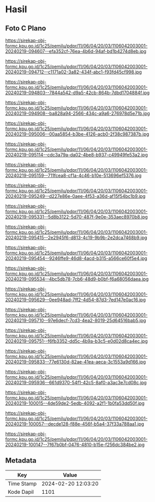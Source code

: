 # Hasil

## Foto C Plano

https://sirekap-obj-formc.kpu.go.id/1c25/pemilu/pdpr/11/06/04/20/03/1106042003001-20240219-094607--efa352cf-76ea-4b6d-94af-bd1b4274d8eb.jpg

https://sirekap-obj-formc.kpu.go.id/1c25/pemilu/pdpr/11/06/04/20/03/1106042003001-20240219-094712--c1171a02-3a82-434f-abc1-f93fd45cf998.jpg

https://sirekap-obj-formc.kpu.go.id/1c25/pemilu/pdpr/11/06/04/20/03/1106042003001-20240219-094803--7844a542-d9a5-42cb-864b-7dbd1704884f.jpg

https://sirekap-obj-formc.kpu.go.id/1c25/pemilu/pdpr/11/06/04/20/03/1106042003001-20240219-094908--ba828a94-2566-434c-a9a6-276978d5e71b.jpg

https://sirekap-obj-formc.kpu.go.id/1c25/pemilu/pdpr/11/06/04/20/03/1106042003001-20240219-095006--00aa5854-b3be-4126-acb0-2f38c987387b.jpg

https://sirekap-obj-formc.kpu.go.id/1c25/pemilu/pdpr/11/06/04/20/03/1106042003001-20240219-095114--cdc3a79a-da02-4be8-b937-c49949fe53a2.jpg

https://sirekap-obj-formc.kpu.go.id/1c25/pemilu/pdpr/11/06/04/20/03/1106042003001-20240219-095159--711fcea8-cf1a-4c46-b10e-513696ef5376.jpg

https://sirekap-obj-formc.kpu.go.id/1c25/pemilu/pdpr/11/06/04/20/03/1106042003001-20240219-095249--d227e86e-0aee-4f53-a36d-af15f54bc1b9.jpg

https://sirekap-obj-formc.kpu.go.id/1c25/pemilu/pdpr/11/06/04/20/03/1106042003001-20240219-095331--5d8b3122-5d70-487f-9e0e-353aec8970b8.jpg

https://sirekap-obj-formc.kpu.go.id/1c25/pemilu/pdpr/11/06/04/20/03/1106042003001-20240219-095415--2e2945f6-d813-4c19-9b9b-2e2dca7468b9.jpg

https://sirekap-obj-formc.kpu.go.id/1c25/pemilu/pdpr/11/06/04/20/03/1106042003001-20240219-095454--9246ffe9-46d8-4acd-b315-a566ce60f5e4.jpg

https://sirekap-obj-formc.kpu.go.id/1c25/pemilu/pdpr/11/06/04/20/03/1106042003001-20240219-095534--4bc5db78-7cb6-48d9-b0bf-f6a68056daea.jpg

https://sirekap-obj-formc.kpu.go.id/1c25/pemilu/pdpr/11/06/04/20/03/1106042003001-20240219-095629--0ee948ad-7ff2-4d54-87d3-7ed147e0ac16.jpg

https://sirekap-obj-formc.kpu.go.id/1c25/pemilu/pdpr/11/06/04/20/03/1106042003001-20240219-095710--97e6decf-7cd3-4ea2-8019-25d64516bab5.jpg

https://sirekap-obj-formc.kpu.go.id/1c25/pemilu/pdpr/11/06/04/20/03/1106042003001-20240219-095751--f6fb3352-dd5c-4b9a-b3c5-e0d02d8ca4ec.jpg

https://sirekap-obj-formc.kpu.go.id/1c25/pemilu/pdpr/11/06/04/20/03/1106042003001-20240219-095833--77e6130d-82ae-41ea-aeca-3c1553a9d166.jpg

https://sirekap-obj-formc.kpu.go.id/1c25/pemilu/pdpr/11/06/04/20/03/1106042003001-20240219-095936--661d9370-54f1-42c5-8af0-a3ac3e7cd08c.jpg

https://sirekap-obj-formc.kpu.go.id/1c25/pemilu/pdpr/11/06/04/20/03/1106042003001-20240219-100015--4de59de2-5edb-4092-a2f1-1b0fa53dd50f.jpg

https://sirekap-obj-formc.kpu.go.id/1c25/pemilu/pdpr/11/06/04/20/03/1106042003001-20240219-100057--decde128-f88e-456f-b5a4-37f33a788aa1.jpg

https://sirekap-obj-formc.kpu.go.id/1c25/pemilu/pdpr/11/06/04/20/03/1106042003001-20240219-100147--7f67b0bf-0476-4810-b15e-f256dc384be2.jpg


## Metadata

| Key        | Value               |
| ---------- | ------------------- |
| Time Stamp | 2024-02-20 12:03:20 |
| Kode Dapil | 1101                |



